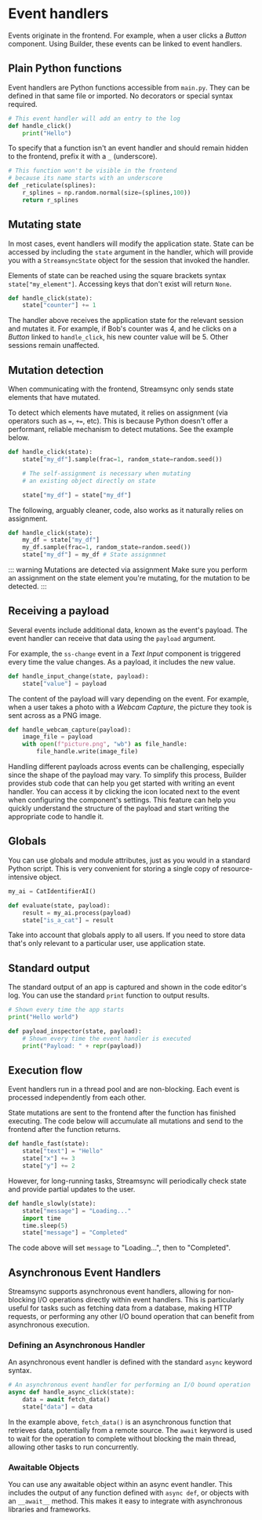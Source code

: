 ﻿# Event handlers

Events originate in the frontend. For example, when a user clicks a _Button_ component. Using Builder, these events can be linked to event handlers.

## Plain Python functions

Event handlers are Python functions accessible from `main.py`. They can be defined in that same file or imported. No decorators or special syntax required.

```py
# This event handler will add an entry to the log
def handle_click()
    print("Hello")
```

To specify that a function isn't an event handler and should remain hidden to the frontend, prefix it with a `_` (underscore).

```py
# This function won't be visible in the frontend
# because its name starts with an underscore
def _reticulate(splines):
    r_splines = np.random.normal(size=(splines,100))
    return r_splines
```

## Mutating state

In most cases, event handlers will modify the application state. State can be accessed by including the `state` argument in the handler, which will provide you with a `StreamsyncState` object for the session that invoked the handler.

Elements of state can be reached using the square brackets syntax `state["my_element"]`. Accessing keys that don't exist will return `None`.

```py
def handle_click(state):
    state["counter"] += 1
```

The handler above receives the application state for the relevant session and mutates it. For example, if Bob's counter was 4, and he clicks on a _Button_ linked to `handle_click`, his new counter value will be 5. Other sessions remain unaffected.

## Mutation detection

When communicating with the frontend, Streamsync only sends state elements that have mutated.

To detect which elements have mutated, it relies on assignment (via operators such as `=`, `+=`, etc). This is because Python doesn't offer a performant, reliable mechanism to detect mutations. See the example below.

```py
def handle_click(state):
    state["my_df"].sample(frac=1, random_state=random.seed())

    # The self-assignment is necessary when mutating
    # an existing object directly on state

    state["my_df"] = state["my_df"]
```

The following, arguably cleaner, code, also works as it naturally relies on assignment.

```py
def handle_click(state):
    my_df = state["my_df"]
    my_df.sample(frac=1, random_state=random.seed())
    state["my_df"] = my_df # State assignmnet
```

::: warning Mutations are detected via assignment
Make sure you perform an assignment on the state element you're mutating, for the mutation to be detected.
:::

## Receiving a payload

Several events include additional data, known as the event's payload. The event handler can receive that data using the `payload` argument.

For example, the `ss-change` event in a _Text Input_ component is triggered every time the value changes. As a payload, it includes the new value.

```py
def handle_input_change(state, payload):
    state["value"] = payload
```

The content of the payload will vary depending on the event. For example, when a user takes a photo with a _Webcam Capture_, the picture they took is sent across as a PNG image.

```py
def handle_webcam_capture(payload):
	image_file = payload
	with open(f"picture.png", "wb") as file_handle:
		file_handle.write(image_file)
```

Handling different payloads across events can be challenging, especially since the shape of the payload may vary. To simplify this process, Builder provides stub code that can help you get started with writing an event handler. You can access it by clicking the icon located next to the event when configuring the component's settings. This feature can help you quickly understand the structure of the payload and start writing the appropriate code to handle it.

## Globals

You can use globals and module attributes, just as you would in a standard Python script. This is very convenient for storing a single copy of resource-intensive object.

```py
my_ai = CatIdentifierAI()

def evaluate(state, payload):
    result = my_ai.process(payload)
    state["is_a_cat"] = result
```

Take into account that globals apply to all users. If you need to store data that's only relevant to a particular user, use application state. 

## Standard output

The standard output of an app is captured and shown in the code editor's log. You can use the standard `print` function to output results.

```py
# Shown every time the app starts
print("Hello world")

def payload_inspector(state, payload):
    # Shown every time the event handler is executed
    print("Payload: " + repr(payload))
```

## Execution flow

Event handlers run in a thread pool and are non-blocking. Each event is processed independently from each other.

State mutations are sent to the frontend after the function has finished executing. The code below will accumulate all mutations and send to the frontend after the function returns.

```py
def handle_fast(state):
    state["text"] = "Hello"
    state["x"] += 3
    state["y"] += 2
```

However, for long-running tasks, Streamsync will periodically check state and provide partial updates to the user.

```py
def handle_slowly(state):
    state["message"] = "Loading..."
    import time
    time.sleep(5)
    state["message"] = "Completed"
```

The code above will set `message` to "Loading...", then to "Completed".  

## Asynchronous Event Handlers

Streamsync supports asynchronous event handlers, allowing for non-blocking I/O operations directly within event handlers. This is particularly useful for tasks such as fetching data from a database, making HTTP requests, or performing any other I/O bound operation that can benefit from asynchronous execution.

### Defining an Asynchronous Handler

An asynchronous event handler is defined with the standard `async` keyword syntax.

```py
# An asynchronous event handler for performing an I/O bound operation
async def handle_async_click(state):
    data = await fetch_data()
    state["data"] = data
```

In the example above, `fetch_data()` is an asynchronous function that retrieves data, potentially from a remote source. The `await` keyword is used to wait for the operation to complete without blocking the main thread, allowing other tasks to run concurrently.

### Awaitable Objects

You can use any awaitable object within an async event handler. This includes the output of any function defined with `async def`, or objects with an `__await__` method. This makes it easy to integrate with asynchronous libraries and frameworks.

